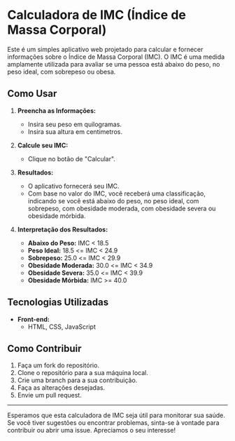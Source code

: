 # Calculadora de IMC (Índice de Massa Corporal)

Este é um simples aplicativo web projetado para calcular e fornecer informações sobre o Índice de Massa Corporal (IMC). O IMC é uma medida amplamente utilizada para avaliar se uma pessoa está abaixo do peso, no peso ideal, com sobrepeso ou obesa.

## Como Usar

1. **Preencha as Informações:**
   - Insira seu peso em quilogramas.
   - Insira sua altura em centimetros.

2. **Calcule seu IMC:**
   - Clique no botão de "Calcular".

3. **Resultados:**
   - O aplicativo fornecerá seu IMC.
   - Com base no valor do IMC, você receberá uma classificação, indicando se você está abaixo do peso, no peso ideal, com sobrepeso, com obesidade moderada, com obesidade severa ou obesidade mórbida.

4. **Interpretação dos Resultados:**
   - **Abaixo do Peso:** IMC < 18.5
   - **Peso Ideal:** 18.5 <= IMC < 24.9
   - **Sobrepeso:** 25.0 <= IMC < 29.9
   - **Obesidade Moderada:** 30.0 <= IMC < 34.9
   - **Obesidade Severa:** 35.0 <= IMC < 39.9
   - **Obesidade Mórbida:** IMC >= 40.0

## Tecnologias Utilizadas

- **Front-end:**
  - HTML, CSS, JavaScript

## Como Contribuir

1. Faça um fork do repositório.
2. Clone o repositório para a sua máquina local.
3. Crie uma branch para a sua contribuição.
4. Faça as alterações desejadas.
5. Envie um pull request.

---

Esperamos que esta calculadora de IMC seja útil para monitorar sua saúde. Se você tiver sugestões ou encontrar problemas, sinta-se à vontade para contribuir ou abrir uma issue. Apreciamos o seu interesse!
